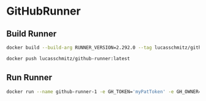 # GitHubRunner

## Build Runner

```sh
docker build --build-arg RUNNER_VERSION=2.292.0 --tag lucasschmitz/github-runner .
```

```sh
docker push lucasschmitz/github-runner:latest
```

## Run Runner

```sh
docker run --name github-runner-1 -e GH_TOKEN='myPatToken' -e GH_OWNER='orgName' -e GH_REPOSITORY='repoName' -d lucasschmitz/github-runner:latest
```